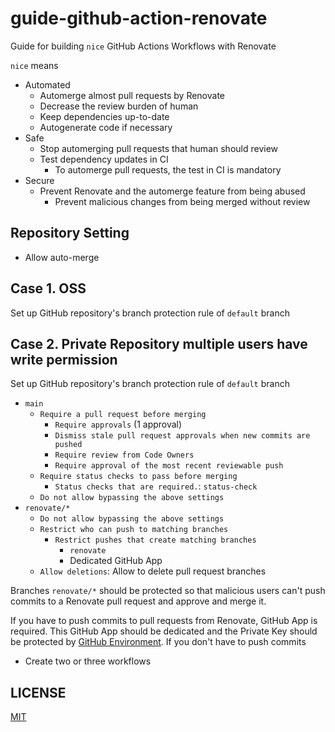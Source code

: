 # guide-github-action-renovate

Guide for building `nice` GitHub Actions Workflows with Renovate

`nice` means

- Automated
  - Automerge almost pull requests by Renovate
  - Decrease the review burden of human
  - Keep dependencies up-to-date
  - Autogenerate code if necessary
- Safe
  - Stop automerging pull requests that human should review
  - Test dependency updates in CI
    - To automerge pull requests, the test in CI is mandatory
- Secure
  - Prevent Renovate and the automerge feature from being abused
    - Prevent malicious changes from being merged without review

## Repository Setting

- Allow auto-merge

## Case 1. OSS

Set up GitHub repository's branch protection rule of `default` branch

## Case 2. Private Repository multiple users have write permission

Set up GitHub repository's branch protection rule of `default` branch

- `main`
  - `Require a pull request before merging`
    - `Require approvals` (1 approval)
    - `Dismiss stale pull request approvals when new commits are pushed`
    - `Require review from Code Owners`
    - `Require approval of the most recent reviewable push`
  - `Require status checks to pass before merging`
    - `Status checks that are required.`: `status-check`
  - `Do not allow bypassing the above settings`
- `renovate/*` 
  - `Do not allow bypassing the above settings`
  - `Restrict who can push to matching branches`
    - `Restrict pushes that create matching branches`
      - `renovate`
      - Dedicated GitHub App
  - `Allow deletions`: Allow to delete pull request branches

Branches `renovate/*` should be protected so that malicious users can't push commits to a Renovate pull request and approve and merge it.

If you have to push commits to pull requests from Renovate, GitHub App is required.
This GitHub App should be dedicated and the Private Key should be protected by [GitHub Environment](https://docs.github.com/en/actions/deployment/targeting-different-environments/using-environments-for-deployment).
If you don't have to push commits 

- Create two or three workflows

## LICENSE

[MIT](LICENSE)
